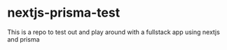 # nextjs-prisma-test
This is a repo to test out and play around with a fullstack app using nextjs and prisma

